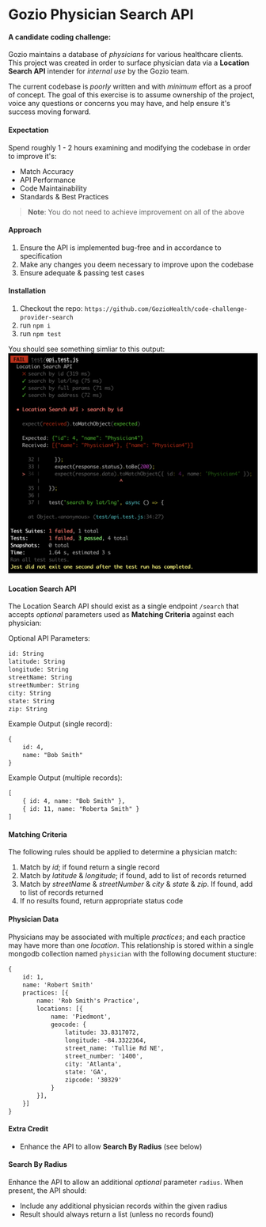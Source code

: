 # Gozio Physician Search API

#### A candidate coding challenge:
Gozio maintains a database of *physicians* for various healthcare clients. This project was created in order to surface physician data via a **Location Search API** intender for *internal use* by the Gozio team.

The current codebase is *poorly* written and with *minimum* effort as a proof of concept. The goal of this exercise is to assume ownership of the project, voice any questions or concerns you may have, and help ensure it's success moving forward.

#### Expectation
Spend roughly 1 - 2 hours examining and modifying the codebase in order to improve it's:
* Match Accuracy
* API Performance
* Code Maintainability
* Standards & Best Practices

> **Note**: You do not need to achieve improvement on all of the above


#### Approach

1. Ensure the API is implemented bug-free and in accordance to specification
2. Make any changes you deem necessary to improve upon the codebase
4. Ensure adequate & passing test cases

#### Installation
1. Checkout the repo: `https://github.com/GozioHealth/code-challenge-provider-search`
2. run `npm i`
3. run `npm test`

You should see something simliar to this output:
![Jest Image](./jest.png)

#### Location Search API
The Location Search API should exist as a single endpoint `/search` that accepts *optional* parameters used as **Matching Criteria** against each physician:

Optional API Parameters:
```
id: String
latitude: String
longitude: String
streetName: String
streetNumber: String
city: String
state: String
zip: String
```

Example Output (single record):
```
{
    id: 4,
    name: "Bob Smith"
}
```

Example Output (multiple records):
```
[
    { id: 4, name: "Bob Smith" },
    { id: 11, name: "Roberta Smith" }
]
```

#### Matching Criteria
The following rules should be applied to determine a physician match:
1. Match by *id*; if found return a single record
2. Match by *latitude* & *longitude*; if found, add to list of records returned
3. Match by *streetName* & *streetNumber* & *city* & *state* & *zip*. If found, add to list of records returned
4. If no results found, return appropriate status code

#### Physician Data
Physicians may be associated with multiple *practices*; and each practice may have more than one *location*. This relationship is stored within a single mongodb collection named `physician` with the following document stucture:

```
{
    id: 1,
    name: 'Robert Smith'
    practices: [{
        name: 'Rob Smith's Practice',
        locations: [{
            name: 'Piedmont',
            geocode: {
                latitude: 33.8317072,
                longitude: -84.3322364,
                street_name: 'Tullie Rd NE',
                street_number: '1400',
                city: 'Atlanta',
                state: 'GA',
                zipcode: '30329'
            }
        }],
    }]
}
```

#### Extra Credit
* Enhance the API to allow **Search By Radius** (see below)


#### Search By Radius
Enhance the API to allow an additional *optional* parameter `radius`. When present, the API should:
* Include any additional physician records within the given radius
* Result should always return a list (unless no records found)